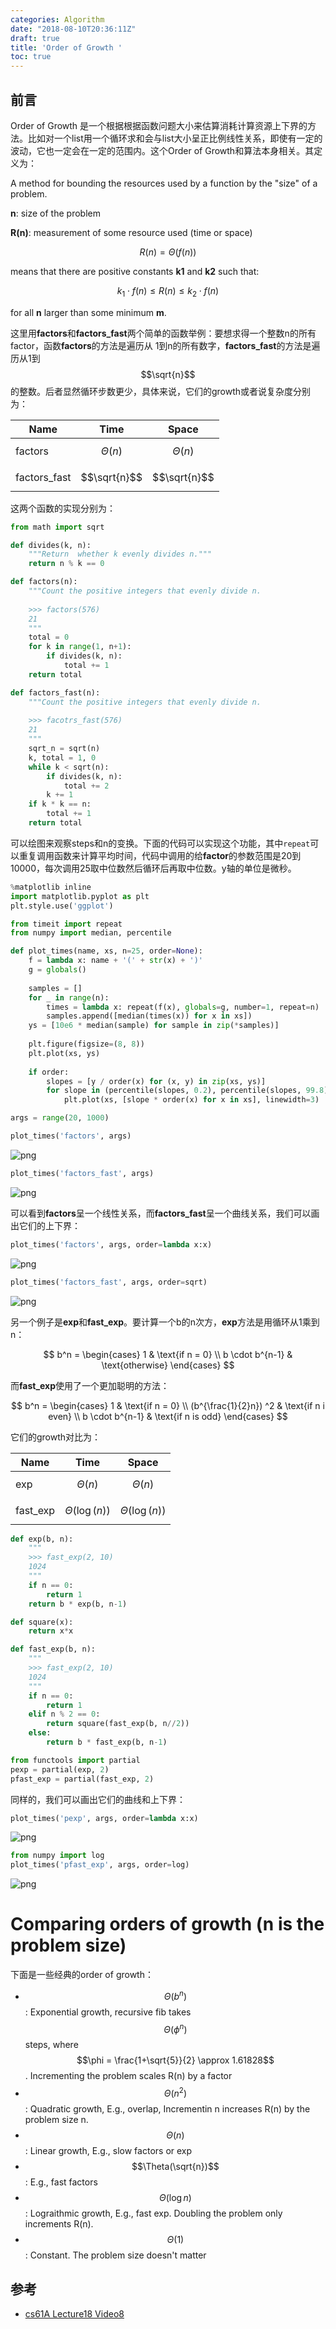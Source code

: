 ```yaml
---
categories: Algorithm
date: "2018-08-10T20:36:11Z"
draft: true
title: 'Order of Growth '
toc: true
---
```


## 前言

Order of Growth 是一个根据根据函数问题大小来估算消耗计算资源上下界的方法。比如对一个list用一个循环求和会与list大小呈正比例线性关系，即使有一定的波动，它也一定会在一定的范围内。这个Order of Growth和算法本身相关。其定义为：

A method for bounding the resources used by a function by the "size" of a problem.

**n**: size of the problem

**R(n)**: measurement of some resource used (time or space)

$$
R(n) = \Theta(f(n))
$$

means that there are positive constants **k1** and **k2** such that:

$$
k_1 \cdot f(n) \le R(n) \le k_2 \cdot f(n)
$$

for all **n** larger than some minimum **m**.

这里用**factors**和**factors_fast**两个简单的函数举例：要想求得一个整数n的所有factor，函数**factors**的方法是遍历从
1到n的所有数字，**factors_fast**的方法是遍历从1到$$\sqrt{n}$$的整数。后者显然循环步数更少，具体来说，它们的growth或者说复杂度分别为：

Name | Time | Space
---|---|---|
factors | $$\Theta(n)$$ | $$\Theta(n)$$
factors_fast | $$\sqrt{n}$$ | $$\sqrt{n}$$ 

这两个函数的实现分别为：


```python
from math import sqrt

def divides(k, n):
    """Return  whether k evenly divides n."""
    return n % k == 0

def factors(n):
    """Count the positive integers that evenly divide n.
    
    >>> factors(576)
    21
    """
    total = 0
    for k in range(1, n+1):
        if divides(k, n):
            total += 1
    return total

def factors_fast(n):
    """Count the positive integers that evenly divide n.
    
    >>> facotrs_fast(576)
    21
    """
    sqrt_n = sqrt(n)
    k, total = 1, 0
    while k < sqrt(n):
        if divides(k, n):
            total += 2
        k += 1
    if k * k == n:
        total += 1
    return total
```

可以绘图来观察steps和n的变换。下面的代码可以实现这个功能，其中``repeat``可以重复调用函数来计算平均时间，代码中调用的给**factor**的参数范围是20到10000，每次调用25取中位数然后循环后再取中位数。y轴的单位是微秒。


```python
%matplotlib inline
import matplotlib.pyplot as plt
plt.style.use('ggplot')

from timeit import repeat
from numpy import median, percentile

def plot_times(name, xs, n=25, order=None):
    f = lambda x: name + '(' + str(x) + ')'
    g = globals()
    
    samples = []
    for _ in range(n):
        times = lambda x: repeat(f(x), globals=g, number=1, repeat=n)
        samples.append([median(times(x)) for x in xs])
    ys = [10e6 * median(sample) for sample in zip(*samples)]
    
    plt.figure(figsize=(8, 8))
    plt.plot(xs, ys)
    
    if order:
        slopes = [y / order(x) for (x, y) in zip(xs, ys)]
        for slope in (percentile(slopes, 0.2), percentile(slopes, 99.8)):
            plt.plot(xs, [slope * order(x) for x in xs], linewidth=3)
```


```python
args = range(20, 1000)
```


```python
plot_times('factors', args)
```


![png](/assets/order_of_growth/output_6_0.png)



```python
plot_times('factors_fast', args)
```


![png](/assets/order_of_growth/output_7_0.png)


可以看到**factors**呈一个线性关系，而**factors_fast**呈一个曲线关系，我们可以画出它们的上下界：


```python
plot_times('factors', args, order=lambda x:x)
```


![png](/assets/order_of_growth/output_9_0.png)



```python
plot_times('factors_fast', args, order=sqrt)
```


![png](/assets/order_of_growth/output_10_0.png)


另一个例子是**exp**和**fast_exp**。要计算一个b的n次方，**exp**方法是用循环从1乘到n：

$$
b^n =
\begin{cases}
1 & \text{if n = 0} \\
b \cdot b^{n-1} & \text{otherwise}
\end{cases}
$$

而**fast_exp**使用了一个更加聪明的方法：

$$
b^n = 
\begin{cases}
1 & \text{if n = 0} \\
(b^{\frac{1}{2}n}) ^2 & \text{if n i even} \\
b \cdot b^{n-1} & \text{if n is odd}
\end{cases}
$$

它们的growth对比为：

Name | Time | Space
---|---|---|
exp | $$\Theta(n)$$ | $$\Theta(n)$$
fast_exp | $$\Theta(\log(n))$$ | $$\Theta(\log(n))$$ 


```python
def exp(b, n):
    """
    >>> fast_exp(2, 10)
    1024
    """
    if n == 0:
        return 1
    return b * exp(b, n-1)

def square(x):
    return x*x

def fast_exp(b, n):
    """
    >>> fast_exp(2, 10)
    1024
    """
    if n == 0:
        return 1
    elif n % 2 == 0:
        return square(fast_exp(b, n//2))
    else:
        return b * fast_exp(b, n-1)
```


```python
from functools import partial
pexp = partial(exp, 2)
pfast_exp = partial(fast_exp, 2)
```

同样的，我们可以画出它们的曲线和上下界：


```python
plot_times('pexp', args, order=lambda x:x)
```


![png](/assets/order_of_growth/output_15_0.png)



```python
from numpy import log
plot_times('pfast_exp', args, order=log)
```


![png](/assets/order_of_growth/output_16_0.png)


# Comparing orders of growth (n is the problem size)

下面是一些经典的order of growth：

* $$\Theta(b^n)$$: Exponential growth, recursive fib takes $$\Theta(\phi^n)$$ steps, where $$\phi = \frac{1+\sqrt{5}}{2} \approx 1.61828$$. Incrementing the problem scales R(n) by a factor
* $$\Theta(n^2)$$:  Quadratic growth, E.g., overlap, Incrementin n increases R(n) by the problem size n.
* $$\Theta(n)$$: Linear growth, E.g., slow factors or exp
* $$\Theta(\sqrt{n})$$: E.g., fast factors
* $$\Theta(\log n)$$: Lograithmic growth, E.g., fast exp. Doubling the problem only increments R(n).
* $$\Theta(1)$$: Constant. The problem size doesn't matter

## 参考

* [cs61A Lecture18 Video8](https://www.bilibili.com/video/av20538548/?p=108)
